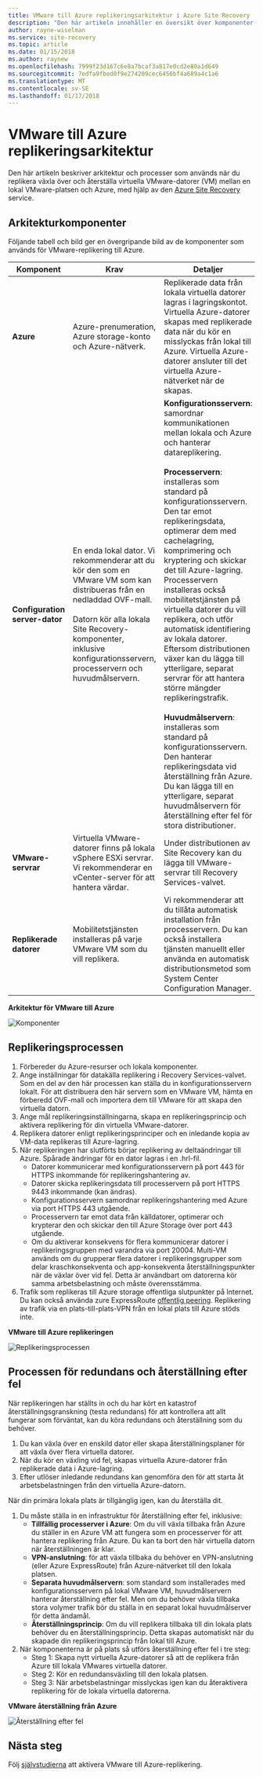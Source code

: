 ```yaml
---
title: VMware till Azure replikeringsarkitektur i Azure Site Recovery | Microsoft Docs
description: "Den här artikeln innehåller en översikt över komponenter och arkitektur som används för att replikera lokala virtuella VMware-datorer till Azure med Azure Site Recovery-tjänsten"
author: rayne-wiselman
ms.service: site-recovery
ms.topic: article
ms.date: 01/15/2018
ms.author: raynew
ms.openlocfilehash: 7999f23d167c6e8a7bcaf3a817e0cd2e80a1d649
ms.sourcegitcommit: 7edfa9fbed0f9e274209cec6456bf4a689a4c1a6
ms.translationtype: MT
ms.contentlocale: sv-SE
ms.lasthandoff: 01/17/2018
---
```

# <a name="vmware-to-azure-replication-architecture"></a>VMware till Azure replikeringsarkitektur

Den här artikeln beskriver arkitektur och processer som används när du replikera växla över och återställa virtuella VMware-datorer (VM) mellan en lokal VMware-platsen och Azure, med hjälp av den [Azure Site Recovery](site-recovery-overview.md) service.


## <a name="architectural-components"></a>Arkitekturkomponenter

Följande tabell och bild ger en övergripande bild av de komponenter som används för VMware-replikering till Azure.  

**Komponent** | **Krav** | **Detaljer**
--- | --- | ---
**Azure** | Azure-prenumeration, Azure storage-konto och Azure-nätverk. | Replikerade data från lokala virtuella datorer lagras i lagringskontot. Virtuella Azure-datorer skapas med replikerade data när du kör en misslyckas från lokal till Azure. Virtuella Azure-datorer ansluter till det virtuella Azure-nätverket när de skapas.
**Configuration server-dator** | En enda lokal dator. Vi rekommenderar att du kör den som en VMware VM som kan distribueras från en nedladdad OVF-mall.<br/><br/> Datorn kör alla lokala Site Recovery-komponenter, inklusive konfigurationsservern, processervern och huvudmålservern. | **Konfigurationsservern**: samordnar kommunikationen mellan lokala och Azure och hanterar datareplikering.<br/><br/> **Processervern**: installeras som standard på konfigurationsservern. Den tar emot replikeringsdata, optimerar dem med cachelagring, komprimering och kryptering och skickar det till Azure-lagring. Processervern installeras också mobilitetstjänsten på virtuella datorer du vill replikera, och utför automatisk identifiering av lokala datorer. Eftersom distributionen växer kan du lägga till ytterligare, separat servrar för att hantera större mängder replikeringstrafik.<br/><br/>  **Huvudmålservern**: installeras som standard på konfigurationsservern. Den hanterar replikeringsdata vid återställning från Azure. Du kan lägga till en ytterligare, separat huvudmålservern för återställning efter fel för stora distributioner.
**VMware-servrar** | Virtuella VMware-datorer finns på lokala vSphere ESXi servrar. Vi rekommenderar en vCenter-server för att hantera värdar. | Under distributionen av Site Recovery kan du lägga till VMware-servrar till Recovery Services-valvet.
**Replikerade datorer** | Mobilitetstjänsten installeras på varje VMware VM som du vill replikera. | Vi rekommenderar att du tillåta automatisk installation från processervern. Du kan också installera tjänsten manuellt eller använda en automatisk distributionsmetod som System Center Configuration Manager.

**Arkitektur för VMware till Azure**

![Komponenter](./media/concepts-vmware-to-azure-architecture/arch-enhanced.png)

## <a name="replication-process"></a>Replikeringsprocessen

1.  Förbereder du Azure-resurser och lokala komponenter.
2.  Ange inställningar för datakälla replikering i Recovery Services-valvet. Som en del av den här processen kan ställa du in konfigurationsservern lokalt. För att distribuera den här servern som en VMware VM, hämta en förberedd OVF-mall och importera dem till VMware för att skapa den virtuella datorn.
3. Ange mål replikeringsinställningarna, skapa en replikeringsprincip och aktivera replikering för din virtuella VMware-datorer.
4.  Replikera datorer enligt replikeringsprinciper och en inledande kopia av VM-data replikeras till Azure-lagring.
5.  När replikeringen har slutförts börjar replikering av deltaändringar till Azure. Spårade ändringar för en dator lagras i en .hrl-fil.
    - Datorer kommunicerar med konfigurationsservern på port 443 för HTTPS inkommande för replikeringshantering av.
    - Datorer skicka replikeringsdata till processervern på port HTTPS 9443 inkommande (kan ändras).
    - Konfigurationsservern samordnar replikeringshantering med Azure via port HTTPS 443 utgående.
    - Processervern tar emot data från källdatorer, optimerar och krypterar den och skickar den till Azure Storage över port 443 utgående.
    - Om du aktiverar konsekvens för flera kommunicerar datorer i replikeringsgruppen med varandra via port 20004. Multi-VM används om du grupperar flera datorer i replikeringsgrupper som delar kraschkonsekventa och app-konsekventa återställningspunkter när de växlar över vid fel. Detta är användbart om datorerna kör samma arbetsbelastning och måste överensstämma.
6.  Trafik som replikeras till Azure storage offentliga slutpunkter på Internet. Du kan också använda zure ExpressRoute [offentlig peering](../expressroute/expressroute-circuit-peerings.md#azure-public-peering). Replikering av trafik via en plats-till-plats-VPN från en lokal plats till Azure stöds inte.


**VMware till Azure replikeringen**

![Replikeringsprocessen](./media/concepts-vmware-to-azure-architecture/v2a-architecture-henry.png)

## <a name="failover-and-failback-process"></a>Processen för redundans och återställning efter fel

När replikeringen har ställts in och du har kört en katastrof återställningsgranskning (testa redundans) för att kontrollera att allt fungerar som förväntat, kan du köra redundans och återställning som du behöver.

1. Du kan växla över en enskild dator eller skapa återställningsplaner för att växla över flera virtuella datorer.
2. När du kör en växling vid fel, skapas virtuella Azure-datorer från replikerade data i Azure-lagring.
3. Efter utlöser inledande redundans kan genomföra den för att starta åt arbetsbelastningen från den virtuella Azure-datorn.

När din primära lokala plats är tillgänglig igen, kan du återställa dit.
1. Du måste ställa in en infrastruktur för återställning efter fel, inklusive:
    - **Tillfällig processerver i Azure**: Om du vill växla tillbaka från Azure du ställer in en Azure VM att fungera som en processerver för att hantera replikering från Azure. Du kan ta bort den här virtuella datorn när återställningen är klar.
    - **VPN-anslutning**: för att växla tillbaka du behöver en VPN-anslutning (eller Azure ExpressRoute) från Azure-nätverket till den lokala platsen.
    - **Separata huvudmålservern**: som standard som installerades med konfigurationsservern på lokal VMware VM, huvudmålservern hanterar återställning efter fel. Men om du behöver växla tillbaka stora volymer trafik bör du ställa in en separat lokal huvudmålserver för detta ändamål.
    - **Återställningsprincip**: Om du vill replikera tillbaka till din lokala plats behöver du en återställningsprincip. Detta skapas automatiskt när du skapade din replikeringsprincip från lokal till Azure.
2. När komponenterna är på plats så utförs återställning efter fel i tre steg:
    - Steg 1: Skapa nytt virtuella Azure-datorer så att de replikera från Azure till lokala VMwares virtuella datorer.
    - Steg 2: Kör en redundansväxling till den lokala platsen.
    - Steg 3: När arbetsbelastningar misslyckas igen kan du återaktivera replikering för de lokala virtuella datorerna.

**VMware återställning från Azure**

![Återställning efter fel](./media/concepts-vmware-to-azure-architecture/enhanced-failback.png)


## <a name="next-steps"></a>Nästa steg

Följ [självstudierna](tutorial-vmware-to-azure.md) att aktivera VMware till Azure-replikering.
